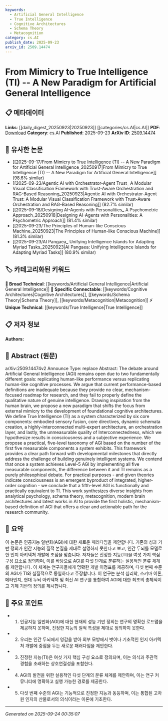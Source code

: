 ```yaml
---
keywords:
  - Artificial General Intelligence
  - True Intelligence
  - Cognitive Architectures
  - Schema Theory
  - Metacognition
category: cs.AI
publish_date: 2025-09-23
arxiv_id: 2509.14474
---
```


<!-- KEYWORD_LINKING_METADATA:
{
  "processed_timestamp": "2025-09-24T00:35:07.617434",
  "vocabulary_version": "1.0",
  "selected_keywords": [
    "Artificial General Intelligence",
    "True Intelligence",
    "Cognitive Architectures",
    "Schema Theory",
    "Metacognition"
  ],
  "rejected_keywords": [],
  "similarity_scores": {
    "Artificial General Intelligence": 0.9,
    "True Intelligence": 0.85,
    "Cognitive Architectures": 0.8,
    "Schema Theory": 0.78,
    "Metacognition": 0.77
  },
  "extraction_method": "AI_prompt_based",
  "budget_applied": true,
  "candidates_json": {
    "candidates": [
      {
        "surface": "Artificial General Intelligence",
        "canonical": "Artificial General Intelligence",
        "aliases": [
          "AGI"
        ],
        "category": "broad_technical",
        "rationale": "A central concept in the paper, providing a foundational link to discussions on intelligence in AI.",
        "novelty_score": 0.45,
        "connectivity_score": 0.85,
        "specificity_score": 0.6,
        "link_intent_score": 0.9
      },
      {
        "surface": "True Intelligence",
        "canonical": "True Intelligence",
        "aliases": [
          "TI"
        ],
        "category": "unique_technical",
        "rationale": "Introduces a new paradigm distinct from AGI, crucial for understanding the paper's thesis.",
        "novelty_score": 0.75,
        "connectivity_score": 0.65,
        "specificity_score": 0.8,
        "link_intent_score": 0.85
      },
      {
        "surface": "cognitive architectures",
        "canonical": "Cognitive Architectures",
        "aliases": [],
        "category": "specific_connectable",
        "rationale": "Links to discussions on the structural design of intelligent systems, a key focus of the paper.",
        "novelty_score": 0.5,
        "connectivity_score": 0.78,
        "specificity_score": 0.7,
        "link_intent_score": 0.8
      },
      {
        "surface": "schema theory",
        "canonical": "Schema Theory",
        "aliases": [],
        "category": "specific_connectable",
        "rationale": "Provides a theoretical framework relevant to the paper's discussion on cognitive processes.",
        "novelty_score": 0.55,
        "connectivity_score": 0.7,
        "specificity_score": 0.75,
        "link_intent_score": 0.78
      },
      {
        "surface": "metacognition",
        "canonical": "Metacognition",
        "aliases": [],
        "category": "specific_connectable",
        "rationale": "Essential for linking to discussions on self-awareness and higher-order thinking in AI.",
        "novelty_score": 0.6,
        "connectivity_score": 0.72,
        "specificity_score": 0.68,
        "link_intent_score": 0.77
      }
    ],
    "ban_list_suggestions": [
      "performance-based definitions",
      "mechanism-focused roadmap",
      "developmental milestones"
    ]
  },
  "decisions": [
    {
      "candidate_surface": "Artificial General Intelligence",
      "resolved_canonical": "Artificial General Intelligence",
      "decision": "linked",
      "scores": {
        "novelty": 0.45,
        "connectivity": 0.85,
        "specificity": 0.6,
        "link_intent": 0.9
      }
    },
    {
      "candidate_surface": "True Intelligence",
      "resolved_canonical": "True Intelligence",
      "decision": "linked",
      "scores": {
        "novelty": 0.75,
        "connectivity": 0.65,
        "specificity": 0.8,
        "link_intent": 0.85
      }
    },
    {
      "candidate_surface": "cognitive architectures",
      "resolved_canonical": "Cognitive Architectures",
      "decision": "linked",
      "scores": {
        "novelty": 0.5,
        "connectivity": 0.78,
        "specificity": 0.7,
        "link_intent": 0.8
      }
    },
    {
      "candidate_surface": "schema theory",
      "resolved_canonical": "Schema Theory",
      "decision": "linked",
      "scores": {
        "novelty": 0.55,
        "connectivity": 0.7,
        "specificity": 0.75,
        "link_intent": 0.78
      }
    },
    {
      "candidate_surface": "metacognition",
      "resolved_canonical": "Metacognition",
      "decision": "linked",
      "scores": {
        "novelty": 0.6,
        "connectivity": 0.72,
        "specificity": 0.68,
        "link_intent": 0.77
      }
    }
  ]
}
-->

# From Mimicry to True Intelligence (TI) -- A New Paradigm for Artificial General Intelligence

## 📋 메타데이터

**Links**: [[daily_digest_20250923|20250923]] [[categories/cs.AI|cs.AI]]
**PDF**: [Download](https://arxiv.org/pdf/2509.14474.pdf)
**Category**: cs.AI
**Published**: 2025-09-23
**ArXiv ID**: [2509.14474](https://arxiv.org/abs/2509.14474)

## 🔗 유사한 논문
- [[2025-09-17/From Mimicry to True Intelligence (TI) -- A New Paradigm for Artificial General Intelligence_20250917|From Mimicry to True Intelligence (TI) -- A New Paradigm for Artificial General Intelligence]] (98.6% similar)
- [[2025-09-23/Agentic AI with Orchestrator-Agent Trust_ A Modular Visual Classification Framework with Trust-Aware Orchestration and RAG-Based Reasoning_20250923|Agentic AI with Orchestrator-Agent Trust: A Modular Visual Classification Framework with Trust-Aware Orchestration and RAG-Based Reasoning]] (82.7% similar)
- [[2025-09-18/Designing AI-Agents with Personalities_ A Psychometric Approach_20250918|Designing AI-Agents with Personalities: A Psychometric Approach]] (81.4% similar)
- [[2025-09-23/The Principles of Human-like Conscious Machine_20250923|The Principles of Human-like Conscious Machine]] (81.3% similar)
- [[2025-09-23/AI Pangaea_ Unifying Intelligence Islands for Adapting Myriad Tasks_20250923|AI Pangaea: Unifying Intelligence Islands for Adapting Myriad Tasks]] (80.9% similar)

## 🏷️ 카테고리화된 키워드
**🧠 Broad Technical**: [[keywords/Artificial General Intelligence|Artificial General Intelligence]]
**🔗 Specific Connectable**: [[keywords/Cognitive Architectures|Cognitive Architectures]], [[keywords/Schema Theory|Schema Theory]], [[keywords/Metacognition|Metacognition]]
**⚡ Unique Technical**: [[keywords/True Intelligence|True Intelligence]]

## 📋 저자 정보

**Authors:** 

## 📄 Abstract (원문)

arXiv:2509.14474v2 Announce Type: replace 
Abstract: The debate around Artificial General Intelligence (AGI) remains open due to two fundamentally different goals: replicating human-like performance versus replicating human-like cognitive processes. We argue that current performance-based definitions are inadequate because they provide no clear, mechanism-focused roadmap for research, and they fail to properly define the qualitative nature of genuine intelligence. Drawing inspiration from the human brain, we propose a new paradigm that shifts the focus from external mimicry to the development of foundational cognitive architectures. We define True Intelligence (TI) as a system characterized by six core components: embodied sensory fusion, core directives, dynamic schemata creation, a highly-interconnected multi-expert architecture, an orchestration layer, and lastly, the unmeasurable quality of Interconnectedness, which we hypothesize results in consciousness and a subjective experience. We propose a practical, five-level taxonomy of AGI based on the number of the first five measurable components a system exhibits. This framework provides a clear path forward with developmental milestones that directly address the challenge of building genuinely intelligent systems. We contend that once a system achieves Level-5 AGI by implementing all five measurable components, the difference between it and TI remains as a purely philosophical debate. For practical purposes - and given theories indicate consciousness is an emergent byproduct of integrated, higher-order cognition - we conclude that a fifth-level AGI is functionally and practically equivalent to TI. This work synthesizes diverse insights from analytical psychology, schema theory, metacognition, modern brain architectures and latest works in AI to provide the first holistic, mechanism-based definition of AGI that offers a clear and actionable path for the research community.

## 📝 요약

이 논문은 인공지능 일반화(AGI)에 대한 새로운 패러다임을 제안합니다. 기존의 성과 기반 정의가 인간 지능의 질적 본질을 제대로 설명하지 못한다고 보고, 인간 두뇌를 모델로 한 인지 아키텍처 개발에 초점을 맞춥니다. 저자들은 진정한 지능(TI)을 여섯 가지 핵심 구성 요소로 정의하며, 이를 바탕으로 AGI를 다섯 단계로 분류하는 실용적인 분류 체계를 제안합니다. 이 체계는 연구자들에게 명확한 개발 이정표를 제공하며, 다섯 번째 수준의 AGI가 TI와 실질적으로 동일하다고 주장합니다. 이 연구는 분석 심리학, 스키마 이론, 메타인지, 현대 두뇌 아키텍처 및 최신 AI 연구를 통합하여 AGI에 대한 최초의 총체적이고 기제 기반의 정의를 제시합니다.

## 🎯 주요 포인트

- 1. 인공지능 일반화(AGI)에 대한 현재의 성능 기반 정의는 연구의 명확한 로드맵을 제공하지 못하며, 진정한 지능의 질적 특성을 제대로 정의하지 못한다.
- 2. 우리는 인간 두뇌에서 영감을 받아 외부 모방에서 벗어나 기초적인 인지 아키텍처 개발에 중점을 두는 새로운 패러다임을 제안한다.
- 3. 진정한 지능(TI)은 여섯 가지 핵심 구성 요소로 정의되며, 이는 의식과 주관적 경험을 초래하는 상호연결성을 포함한다.
- 4. AGI의 발전을 위한 실용적인 다섯 단계의 분류 체계를 제안하며, 이는 연구 커뮤니티에 명확하고 실행 가능한 경로를 제공한다.
- 5. 다섯 번째 수준의 AGI는 기능적으로 진정한 지능과 동등하며, 이는 통합된 고차원 인지의 산물로서의 의식이라는 이론에 기초한다.


---

*Generated on 2025-09-24 00:35:07*